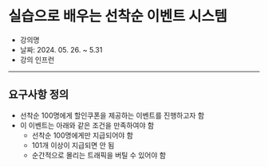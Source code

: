 # 실습으로 배우는 선착순 이벤트 시스템
- 강의명
- 날짜: 2024. 05. 26. ~ 5.31
- 강의 인프런

----
## 요구사항 정의
- 선착순 100명에게 할인쿠폰을 제공하는 이벤트를 진행하고자 함
- 이 이벤트는 아래와 같은 조건을 만족하여야 함
  - 선착순 100명에게만 지급되어야 함
  - 101개 이상이 지급되면 안 됨
  - 순간적으로 몰리는 트래픽을 버틸 수 있어야 함